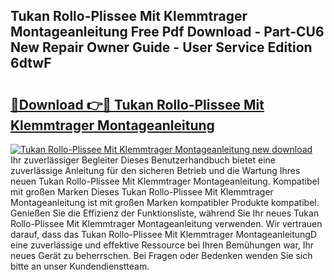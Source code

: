 ## Tukan Rollo-Plissee Mit Klemmtrager Montageanleitung Free Pdf Download - Part-CU6 New Repair Owner Guide - User Service Edition 6dtwF

# <h2><a href="http://df88v8z.blite.top/?on=Tukan+Rollo-Plissee+Mit+Klemmtrager+Montageanleitung">🔗Download 👉🔴 Tukan Rollo-Plissee Mit Klemmtrager Montageanleitung</a></h2>

[![Tukan Rollo-Plissee Mit Klemmtrager Montageanleitung new download](https://i.imgur.com/lujVjoI.png)](http://df88v8z.blite.top/?on=Tukan+Rollo-Plissee+Mit+Klemmtrager+Montageanleitung)
Ihr zuverlässiger Begleiter Dieses Benutzerhandbuch bietet eine zuverlässige Anleitung für den sicheren Betrieb und die Wartung Ihres neuen Tukan Rollo-Plissee Mit Klemmtrager Montageanleitung. Kompatibel mit großen Marken Dieses Tukan Rollo-Plissee Mit Klemmtrager Montageanleitung ist mit großen Marken kompatibler Produkte kompatibel. Genießen Sie die Effizienz der Funktionsliste, während Sie Ihr neues Tukan Rollo-Plissee Mit Klemmtrager Montageanleitung verwenden. Wir vertrauen darauf, dass das Tukan Rollo-Plissee Mit Klemmtrager MontageanleitungD eine zuverlässige und effektive Ressource bei Ihren Bemühungen war, Ihr neues Gerät zu beherrschen. Bei Fragen oder Bedenken wenden Sie sich bitte an unser Kundendienstteam.
